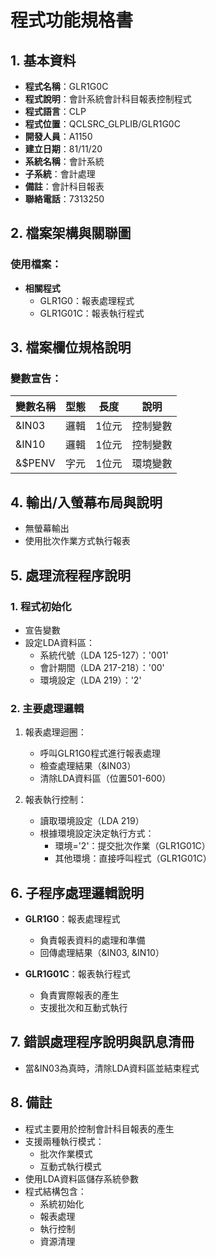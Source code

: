 # 程式功能規格書

## 1. 基本資料
- **程式名稱**：GLR1G0C
- **程式說明**：會計系統會計科目報表控制程式
- **程式語言**：CLP
- **程式位置**：QCLSRC_GLPLIB/GLR1G0C
- **開發人員**：A1150
- **建立日期**：81/11/20
- **系統名稱**：會計系統
- **子系統**：會計處理
- **備註**：會計科目報表
- **聯絡電話**：7313250

## 2. 檔案架構與關聯圖
### 使用檔案：
- **相關程式**
  - GLR1G0：報表處理程式
  - GLR1G01C：報表執行程式

## 3. 檔案欄位規格說明
### 變數宣告：
| 變數名稱 | 型態 | 長度 | 說明 |
|---------|------|------|------|
| &IN03 | 邏輯 | 1位元 | 控制變數 |
| &IN10 | 邏輯 | 1位元 | 控制變數 |
| &$PENV | 字元 | 1位元 | 環境變數 |

## 4. 輸出/入螢幕布局與說明
- 無螢幕輸出
- 使用批次作業方式執行報表

## 5. 處理流程程序說明
### 1. 程式初始化
- 宣告變數
- 設定LDA資料區：
  * 系統代號（LDA 125-127）：'001'
  * 會計期間（LDA 217-218）：'00'
  * 環境設定（LDA 219）：'2'

### 2. 主要處理邏輯
1. 報表處理迴圈：
   - 呼叫GLR1G0程式進行報表處理
   - 檢查處理結果（&IN03）
   - 清除LDA資料區（位置501-600）

2. 報表執行控制：
   - 讀取環境設定（LDA 219）
   - 根據環境設定決定執行方式：
     * 環境='2'：提交批次作業（GLR1G01C）
     * 其他環境：直接呼叫程式（GLR1G01C）

## 6. 子程序處理邏輯說明
- **GLR1G0**：報表處理程式
  * 負責報表資料的處理和準備
  * 回傳處理結果（&IN03, &IN10）

- **GLR1G01C**：報表執行程式
  * 負責實際報表的產生
  * 支援批次和互動式執行

## 7. 錯誤處理程序說明與訊息清冊
- 當&IN03為真時，清除LDA資料區並結束程式

## 8. 備註
- 程式主要用於控制會計科目報表的產生
- 支援兩種執行模式：
  * 批次作業模式
  * 互動式執行模式
- 使用LDA資料區儲存系統參數
- 程式結構包含：
  * 系統初始化
  * 報表處理
  * 執行控制
  * 資源清理 